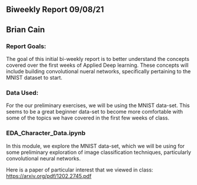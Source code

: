 ## Biweekly Report 09/08/21

## Brian Cain 

### Report Goals:
The goal of this initial bi-weekly report is to better understand the concepts covered over the first weeks of Applied Deep learning. These concepts will include building convolutional nueral networks, specifically pertaining to the MNIST dataset to start. 

### Data Used:
For the our preliminary exercises, we will be using the MNIST data-set. This seems to be a great beginner data-set to become more comfortable with some of the topics we have covered in the first few weeks of class. 

### EDA_Character_Data.ipynb
In this module, we explore the MNIST data-set, which we will be using for some preliminary exploration of image classification techniques, particularly convolutional neural networks. 

Here is a paper of particular interest that we viewed in class: https://arxiv.org/pdf/1202.2745.pdf
